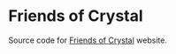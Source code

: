 # Friends of Crystal

Source code for [Friends of Crystal](https://www.friendsofcrystal.com) website.
